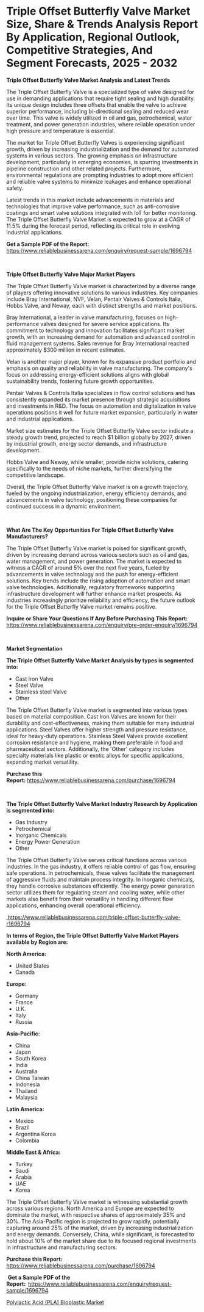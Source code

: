 <p><h1>Triple Offset Butterfly Valve Market Size, Share & Trends Analysis Report By Application, Regional Outlook, Competitive Strategies, And Segment Forecasts, 2025 - 2032</h1></p><p><strong>Triple Offset Butterfly Valve Market Analysis and Latest Trends</strong></p>
<p><p>The Triple Offset Butterfly Valve is a specialized type of valve designed for use in demanding applications that require tight sealing and high durability. Its unique design includes three offsets that enable the valve to achieve superior performance, including bi-directional sealing and reduced wear over time. This valve is widely utilized in oil and gas, petrochemical, water treatment, and power generation industries, where reliable operation under high pressure and temperature is essential.</p><p>The market for Triple Offset Butterfly Valves is experiencing significant growth, driven by increasing industrialization and the demand for automated systems in various sectors. The growing emphasis on infrastructure development, particularly in emerging economies, is spurring investments in pipeline construction and other related projects. Furthermore, environmental regulations are prompting industries to adopt more efficient and reliable valve systems to minimize leakages and enhance operational safety.</p><p>Latest trends in this market include advancements in materials and technologies that improve valve performance, such as anti-corrosive coatings and smart valve solutions integrated with IoT for better monitoring. The Triple Offset Butterfly Valve Market is expected to grow at a CAGR of 11.5% during the forecast period, reflecting its critical role in evolving industrial applications.</p></p>
<p><strong>Get a Sample PDF of the Report:&nbsp;</strong> <a href="https://www.reliablebusinessarena.com/enquiry/request-sample/1696794?utm_campaign=3515&utm_medium=2&utm_source=Github&utm_content=ia&utm_term=27032025&utm_id=triple-offset-butterfly-valve">https://www.reliablebusinessarena.com/enquiry/request-sample/1696794</a></p>
<p>&nbsp;</p>
<p><strong>Triple Offset Butterfly Valve Major Market Players</strong></p>
<p><p>The Triple Offset Butterfly Valve market is characterized by a diverse range of players offering innovative solutions to various industries. Key companies include Bray International, NVF, Velan, Pentair Valves & Controls Italia, Hobbs Valve, and Neway, each with distinct strengths and market positions.</p><p>Bray International, a leader in valve manufacturing, focuses on high-performance valves designed for severe service applications. Its commitment to technology and innovation facilitates significant market growth, with an increasing demand for automation and advanced control in fluid management systems. Sales revenue for Bray International reached approximately $300 million in recent estimates.</p><p>Velan is another major player, known for its expansive product portfolio and emphasis on quality and reliability in valve manufacturing. The company's focus on addressing energy-efficient solutions aligns with global sustainability trends, fostering future growth opportunities.</p><p>Pentair Valves & Controls Italia specializes in flow control solutions and has consistently expanded its market presence through strategic acquisitions and investments in R&D. The focus on automation and digitalization in valve operations positions it well for future market expansion, particularly in water and industrial applications.</p><p>Market size estimates for the Triple Offset Butterfly Valve sector indicate a steady growth trend, projected to reach $1 billion globally by 2027, driven by industrial growth, energy sector demands, and infrastructure development.</p><p>Hobbs Valve and Neway, while smaller, provide niche solutions, catering specifically to the needs of niche markets, further diversifying the competitive landscape.</p><p>Overall, the Triple Offset Butterfly Valve market is on a growth trajectory, fueled by the ongoing industrialization, energy efficiency demands, and advancements in valve technology, positioning these companies for continued success in a dynamic environment.</p></p>
<p>&nbsp;</p>
<p><strong>What Are The Key Opportunities For Triple Offset Butterfly Valve Manufacturers?</strong></p>
<p><p>The Triple Offset Butterfly Valve market is poised for significant growth, driven by increasing demand across various sectors such as oil and gas, water management, and power generation. The market is expected to witness a CAGR of around 5% over the next five years, fueled by advancements in valve technology and the push for energy-efficient solutions. Key trends include the rising adoption of automation and smart valve technologies. Additionally, regulatory frameworks supporting infrastructure development will further enhance market prospects. As industries increasingly prioritize reliability and efficiency, the future outlook for the Triple Offset Butterfly Valve market remains positive.</p></p>
<p><strong>Inquire or Share Your Questions If Any Before Purchasing This Report:</strong> <a href="https://www.reliablebusinessarena.com/enquiry/pre-order-enquiry/1696794?utm_campaign=3515&utm_medium=2&utm_source=Github&utm_content=ia&utm_term=27032025&utm_id=triple-offset-butterfly-valve">https://www.reliablebusinessarena.com/enquiry/pre-order-enquiry/1696794</a></p>
<p>&nbsp;</p>
<p><strong>Market Segmentation</strong></p>
<p><strong>The Triple Offset Butterfly Valve Market Analysis by types is segmented into:</strong></p>
<p><ul><li>Cast Iron Valve</li><li>Steel Valve</li><li>Stainless steel Valve</li><li>Other</li></ul></p>
<p><p>The Triple Offset Butterfly Valve market is segmented into various types based on material composition. Cast Iron Valves are known for their durability and cost-effectiveness, making them suitable for many industrial applications. Steel Valves offer higher strength and pressure resistance, ideal for heavy-duty operations. Stainless Steel Valves provide excellent corrosion resistance and hygiene, making them preferable in food and pharmaceutical sectors. Additionally, the 'Other' category includes specialty materials like plastic or exotic alloys for specific applications, expanding market versatility.</p></p>
<p><strong>Purchase this Report:&nbsp;</strong><a href="https://www.reliablebusinessarena.com/purchase/1696794?utm_campaign=3515&utm_medium=2&utm_source=Github&utm_content=ia&utm_term=27032025&utm_id=triple-offset-butterfly-valve">https://www.reliablebusinessarena.com/purchase/1696794</a></p>
<p>&nbsp;</p>
<p><strong>The Triple Offset Butterfly Valve Market Industry Research by Application is segmented into:</strong></p>
<p><ul><li>Gas Industry</li><li>Petrochemical</li><li>Inorganic Chemicals</li><li>Energy Power Generation</li><li>Other</li></ul></p>
<p><p>The Triple Offset Butterfly Valve serves critical functions across various industries. In the gas industry, it offers reliable control of gas flow, ensuring safe operations. In petrochemicals, these valves facilitate the management of aggressive fluids and maintain process integrity. In inorganic chemicals, they handle corrosive substances efficiently. The energy power generation sector utilizes them for regulating steam and cooling water, while other markets also benefit from their versatility in handling different flow applications, enhancing overall operational efficiency.</p></p>
<p><a href="https://www.reliablebusinessarena.com/triple-offset-butterfly-valve-r1696794?utm_campaign=3515&utm_medium=2&utm_source=Github&utm_content=ia&utm_term=27032025&utm_id=triple-offset-butterfly-valve">&nbsp;https://www.reliablebusinessarena.com/triple-offset-butterfly-valve-r1696794</a></p>
<p><strong>In terms of Region, the Triple Offset Butterfly Valve Market Players available by Region are:</strong></p>
<p>
    <p> <strong> North America: </strong>
        <ul>
            <li>United States</li>
            <li>Canada</li>
        </ul>
        </p> 
    <p> <strong> Europe: </strong>
        <ul>
            <li>Germany</li>
            <li>France</li>
            <li>U.K.</li>
            <li>Italy</li>
            <li>Russia</li>
        </ul>
        </p> 
    <p> <strong> Asia-Pacific: </strong>
        <ul>
            <li>China</li>
            <li>Japan</li>
            <li>South Korea</li>
            <li>India</li>
            <li>Australia</li>
            <li>China Taiwan</li>
            <li>Indonesia</li>
            <li>Thailand</li>
            <li>Malaysia</li>
        </ul>
        </p> 
    <p> <strong> Latin America: </strong>
        <ul>
            <li>Mexico</li>
            <li>Brazil</li>
            <li>Argentina Korea</li>
            <li>Colombia</li>
        </ul>
        </p> 
    <p> <strong> Middle East & Africa: </strong>
        <ul>
            <li>Turkey</li>
            <li>Saudi</li>
            <li>Arabia</li>
            <li>UAE</li>
            <li>Korea</li>
        </ul>
    </p>
    </p>
<p><p>The Triple Offset Butterfly Valve market is witnessing substantial growth across various regions. North America and Europe are expected to dominate the market, with respective shares of approximately 35% and 30%. The Asia-Pacific region is projected to grow rapidly, potentially capturing around 25% of the market, driven by increasing industrialization and energy demands. Conversely, China, while significant, is forecasted to hold about 10% of the market share due to its focused regional investments in infrastructure and manufacturing sectors.</p></p>
<p><strong>Purchase this Report: </strong><a href="https://www.reliablebusinessarena.com/purchase/1696794?utm_campaign=3515&utm_medium=2&utm_source=Github&utm_content=ia&utm_term=27032025&utm_id=triple-offset-butterfly-valve">https://www.reliablebusinessarena.com/purchase/1696794</a></p>
<p>&nbsp;<strong>Get a Sample PDF of the Report:&nbsp;&nbsp;</strong><a href="https://www.reliablebusinessarena.com/enquiry/request-sample/1696794?utm_campaign=3515&utm_medium=2&utm_source=Github&utm_content=ia&utm_term=27032025&utm_id=triple-offset-butterfly-valve">https://www.reliablebusinessarena.com/enquiry/request-sample/1696794</a></p>
<p><strong></strong></p>
<p><p><a href="https://github.com/wyettillesr4/Market-Research-Report-List-1/blob/main/polylactic-acid-pla-bioplastic-market.md?utm_campaign=3515&utm_medium=2&utm_source=Github&utm_content=ia&utm_term=27032025&utm_id=triple-offset-butterfly-valve">Polylactic Acid (PLA) Bioplastic Market</a></p></p>